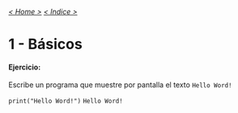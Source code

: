 _[< Home >](../README.md)_ _[< Indice >](indicetests.md)_

# 1 - Básicos
#### Ejercicio:

Escribe un programa que muestre por pantalla el texto `Hello Word!`

`print("Hello Word!")`
`Hello Word!`